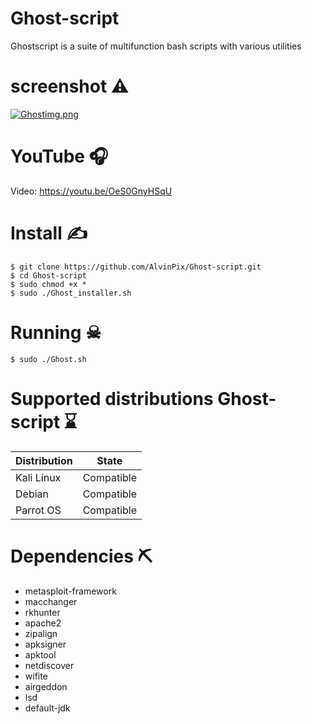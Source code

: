 # Ghost-script

Ghostscript is a suite of multifunction bash scripts with various utilities

# screenshot ⚠

[![Ghostimg.png](https://i.postimg.cc/yxWgxCQ4/Ghostimg.png)](https://postimg.cc/fSnTqpQB)

# YouTube 🎧

Video: https://youtu.be/OeS0GnyHSqU

# Install ✍

```
$ git clone https://github.com/AlvinPix/Ghost-script.git
$ cd Ghost-script
$ sudo chmod +x *
$ sudo ./Ghost_installer.sh
```
# Running ☠

```
$ sudo ./Ghost.sh
```
# Supported distributions Ghost-script ⌛

| Distribution |   State       |
|--------------|---------------| 
| Kali Linux   | Compatible    |
| Debian       | Compatible    |
| Parrot OS    | Compatible    |

# Dependencies ⛏

- metasploit-framework
- macchanger
- rkhunter
- apache2
- zipalign 
- apksigner 
- apktool 
- netdiscover
- wifite
- airgeddon
- lsd 
- default-jdk
